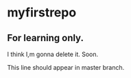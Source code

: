 # myfirstrepo
## For learning only.
I think I,m gonna delete it. Soon.

This line should appear in master branch.
